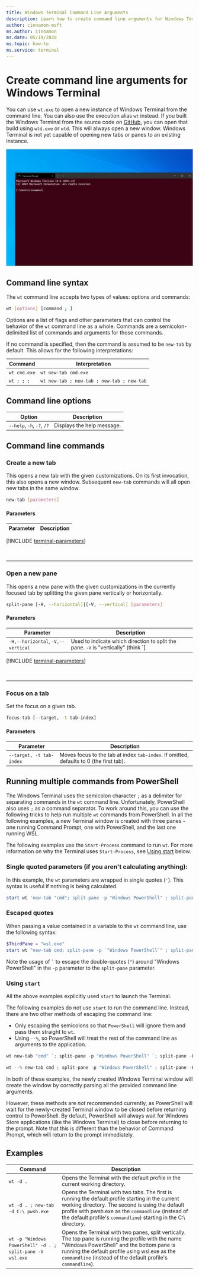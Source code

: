 ```yaml
---
title: Windows Terminal Command Line Arguments
description: Learn how to create command line arguments for Windows Terminal.
author: cinnamon-msft
ms.author: cinnamon
ms.date: 05/19/2020
ms.topic: how-to
ms.service: terminal
---
```


# Create command line arguments for Windows Terminal

You can use `wt.exe` to open a new instance of Windows Terminal from the command line. You can also use the execution alias `wt` instead. If you built the Windows Terminal from the source code on [GitHub](https://github.com/microsoft/terminal), you can open that build using `wtd.exe` or `wtd`. This will always open a new window. Windows Terminal is not yet capable of opening new tabs or panes to an existing instance.

![Windows Terminal command line argument for split panes](./images/terminal-command-args.gif)

## Command line syntax

The `wt` command line accepts two types of values: options and commands:

```bash
wt [options] [command ; ]
```

Options are a list of flags and other parameters that can control the behavior of the `wt` command line as a whole. Commands are a semicolon-delimited list of commands and arguments for those commands.

If no command is specified, then the command is assumed to be `new-tab` by default. This allows for the following interpretations:

| Command | Interpretation |
| ------- | -------------- |
| `wt cmd.exe` | `wt new-tab cmd.exe` |
| `wt ; ; ;` | `wt new-tab ; new-tab ; new-tab ; new-tab` |

## Command line options

| Option | Description |
| ------ | ----------- |
| `--help`, `-h`, `-?`, `/?` | Displays the help message. |

## Command line commands

### Create a new tab

This opens a new tab with the given customizations. On its first invocation, this also opens a new window. Subsequent `new-tab` commands will all open new tabs in the same window.

```bash
new-tab [parameters]
```

#### Parameters

| Parameter | Description |
| --------- | ----------- |
[!INCLUDE [terminal-parameters](./terminal-parameters.md)]

<br />

___

### Open a new pane

This opens a new pane with the given customizations in the currently focused tab by splitting the given pane vertically or horizontally.

```bash
split-pane [-H, --horizontal]|[-V, --vertical] [parameters]
```

#### Parameters

| Parameter | Description |
| --------- | ----------- |
| `-H,--horizontal`, `-V,--vertical` | Used to indicate which direction to split the pane. `-V` is "vertically" (think `[|]`), and `-H` is "horizontally" (think `[-]`). If omitted, defaults to "auto", which splits the current pane in whatever the larger dimension is. If both `-H` and `-V` are provided, defaults to vertical. |
[!INCLUDE [terminal-parameters](./terminal-parameters.md)]

<br />

___

### Focus on a tab

Set the focus on a given tab.

```bash
focus-tab [--target, -t tab-index]
```

#### Parameters

| Parameter | Description |
| --------- | ----------- |
| `--target, -t tab-index` | Moves focus to the tab at index `tab-index`. If omitted, defaults to 0 (the first tab). |

## Running multiple commands from PowerShell

The Windows Terminal uses the semicolon character `;` as a delimiter for separating commands in the `wt` command line. Unfortunately, PowerShell also uses `;` as a command separator. To work around this, you can use the following tricks to help run multiple `wt` commands from PowerShell. In all the following examples, a new Terminal window is created with three panes - one running Command Prompt, one with PowerShell, and the last one running WSL.

The following examples use the `Start-Process` command to run `wt`. For more information on why the Terminal uses `Start-Process`, see [Using start](#using-start) below.

### Single quoted parameters (if you aren't calculating anything):

In this example, the `wt` parameters are wrapped in single quotes (`'`). This syntax is useful if nothing is being calculated.

```PowerShell
start wt 'new-tab "cmd"; split-pane -p "Windows PowerShell" ; split-pane -H wsl.exe'
```

### Escaped quotes

When passing a value contained in a variable to the `wt` command line, use the following syntax:

```PowerShell
$ThirdPane = "wsl.exe"
start wt "new-tab cmd; split-pane -p `"Windows PowerShell`" ; split-pane -H $ThirdPane"
```

Note the usage of  `` ` `` to escape the double-quotes (`"`) around "Windows PowerShell" in the `-p` parameter to the `split-pane` parameter.

### Using `start`

All the above examples explicitly used `start` to launch the Terminal.

The following examples do not use `start` to run the command line. Instead, there are two other methods of escaping the command line:

* Only escaping the semicolons so that `PowerShell` will ignore them and pass them straight to `wt`.
* Using `--%`, so PowerShell will treat the rest of the command line as arguments to the application.

```PowerShell
wt new-tab "cmd" `; split-pane -p "Windows PowerShell" `; split-pane -H wsl.exe
```

```PowerShell
wt --% new-tab cmd ; split-pane -p "Windows PowerShell" ; split-pane -H wsl.exe
```

In both of these examples, the newly created Windows Terminal window will create the window by correctly parsing all the provided command line arguments.

However, these methods are _not_ recommended currently, as PowerShell will wait for the newly-created Terminal window to be closed before returning control to PowerShell. By default, PowerShell will always wait for Windows Store applications (like the Windows Terminal) to close before returning to the prompt. Note that this is different than the behavior of Command Prompt, which will return to the prompt immediately.

## Examples

| Command | Description |
| ------- | ----------- |
| `wt -d .` | Opens the Terminal with the default profile in the current working directory. |
| `wt -d . ; new-tab -d C:\ pwsh.exe` | Opens the Terminal with two tabs. The first is running the default profile starting in the current working directory. The second is using the default profile with pwsh.exe as the `commandline` (instead of the default profile's `commandline`) starting in the C:\ directory. |
| `wt -p "Windows PowerShell" -d . ; split-pane -V wsl.exe` | Opens the Terminal with two panes, split vertically. The top pane is running the profile with the name "Windows PowerShell" and the bottom pane is running the default profile using wsl.exe as the `commandline` (instead of the default profile's `commandline`). |
